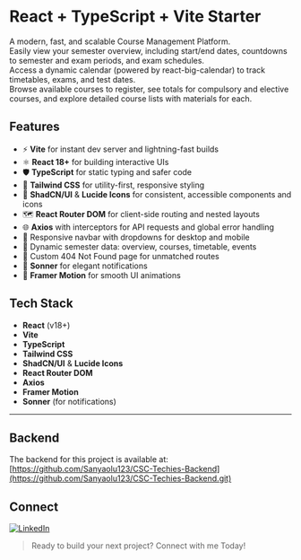 # React + TypeScript + Vite Starter

A modern, fast, and scalable Course Management Platform.  
Easily view your semester overview, including start/end dates, countdowns to semester and exam periods, and exam schedules.  
Access a dynamic calendar (powered by react-big-calendar) to track timetables, exams, and test dates.  
Browse available courses to register, see totals for compulsory and elective courses, and explore detailed course lists with materials for each.

## Features

- ⚡ **Vite** for instant dev server and lightning-fast builds
- ⚛️ **React 18+** for building interactive UIs
- 🛡️ **TypeScript** for static typing and safer code
- 🎨 **Tailwind CSS** for utility-first, responsive styling
- 🧩 **ShadCN/UI** & **Lucide Icons** for consistent, accessible components and icons
- 🗺️ **React Router DOM** for client-side routing and nested layouts
- 🌐 **Axios** with interceptors for API requests and global error handling
- 📱 Responsive navbar with dropdowns for desktop and mobile
- 📅 Dynamic semester data: overview, courses, timetable, events
- 🚫 Custom 404 Not Found page for unmatched routes
- 🔔 **Sonner** for elegant notifications
- 💨 **Framer Motion** for smooth UI animations

## Tech Stack

- **React** (v18+)
- **Vite**
- **TypeScript**
- **Tailwind CSS**
- **ShadCN/UI** & **Lucide Icons**
- **React Router DOM**
- **Axios**
- **Framer Motion**
- **Sonner** (for notifications)

---

## Backend

The backend for this project is available at:  
[https://github.com/Sanyaolu123/CSC-Techies-Backend](https://github.com/Sanyaolu123/CSC-Techies-Backend.git)

## Connect

[![LinkedIn](https://img.shields.io/badge/LinkedIn-Connect-blue?logo=linkedin)](https://www.linkedin.com/in/sanyaolu-abideen/)

> Ready to build your next project? Connect with me Today!

